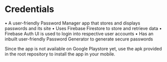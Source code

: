 # Credentials
• A user-friendly Password Manager app that stores and displays passwords and its site
• Uses Firebase Firestore to store and retrieve data
• Firebase Auth UI is used to login into respective user accounts
• Has an inbuilt user-friendly Password Generator to generate secure passwords

Since the app is not available on Google Playstore yet, use the apk provided in the root repository to install the app in your mobile.